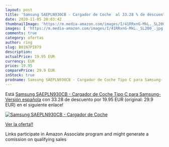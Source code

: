 ```yaml
---
layout: post
title: 'Samsung SAEPLN930CB - Cargador de Coche  al 33.28 % de descuento'
date: 2020-11-05 20:03:42
thumbnailImage: 'https://m.media-amazon.com/images/I/41RRxnG-MkL._SL200_.jpg'
images: [ 'https://m.media-amazon.com/images/I/41RRxnG-MkL._SL200_.jpg' ]
comments: true
category: ofertas
author: ring
slug: B01N7PI879
description:
actualPrice: 19.95 EUR
currency: EUR
price: 19.95
comparePrice: 29.9 EUR
inStock: true
prodname: Samsung SAEPLN930CB - Cargador de Coche Tipo C para Samsung- Versión española
---
```


Está [Samsung SAEPLN930CB - Cargador de Coche Tipo C para Samsung- Versión española](https://www.amazon.es/dp/B01N7PI879/?tag=tolees-21) con 33.28 de descuento por 19.95 EUR (original: 29.9 EUR) en el siguiente enlace!

[![Samsung SAEPLN930CB - Cargador de Coche ](https://m.media-amazon.com/images/I/41RRxnG-MkL._SL200_.jpg)](https://www.amazon.es/dp/B01N7PI879/?tag=tolees-21)

[Ver la oferta!!](https://www.amazon.es/dp/B01N7PI879/?tag=tolees-21)

Links participate in Amazon Associate program and might generate a comission on qualifying sales


